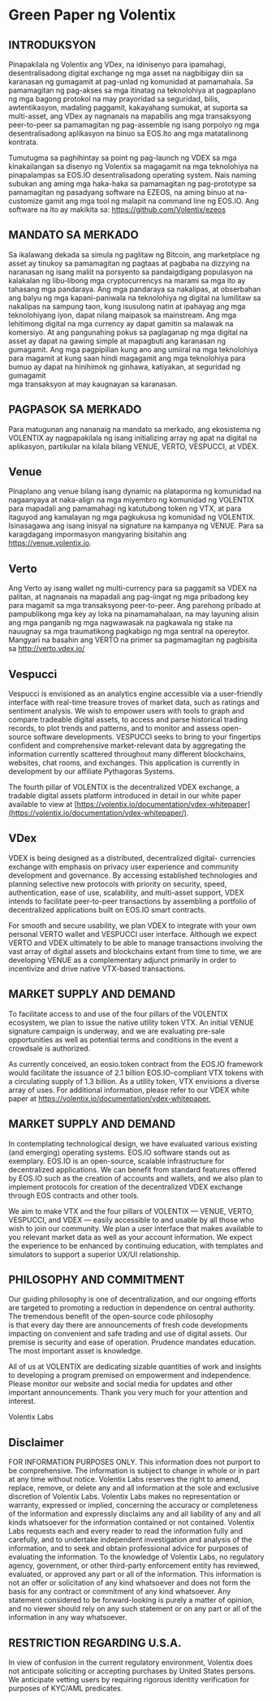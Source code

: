 # Green Paper ng Volentix

## INTRODUKSYON

Pinapakilala ng Volentix ang VDex, na idinisenyo para ipamahagi, desentralisadong digital exchange ng mga asset na nagbibigay diin sa karanasan ng gumagamit at pag-unlad ng komunidad at pamamahala. Sa pamamagitan ng pag-akses sa mga itinatag na teknolohiya at pagpaplano ng mga bagong protokol na may prayoridad sa seguridad, bilis, awtentikasyon, madaling paggamit, kakayahang sumukat, at suporta sa multi-asset, ang VDex ay nagnanais na mapabilis ang mga transaksyong peer-to-peer sa pamamagitan ng pag-assemble ng isang porpolyo ng mga desentralisadong aplikasyon na binuo sa EOS.Ito ang mga matatalinong kontrata.

Tumutugma sa paghihintay sa point ng pag-launch ng VDEX sa mga kinakailangan sa disenyo ng Volentix sa magagamit na mga teknolohiya na pinapalampas sa EOS.IO desentralisadong operating system. Nais naming subukan ang aming mga haka-haka sa pamamagitan ng pag-prototype sa pamamagitan ng pasadyang software na EZEOS, na aming binuo at na-customize gamit ang mga tool ng malapit na command line ng EOS.IO. Ang software na ito ay makikita sa: https://github.com/Volentix/ezeos

## MANDATO SA MERKADO

Sa ikalawang dekada sa simula ng paglitaw ng Bitcoin, ang marketplace ng asset ay tinukoy sa pamamagitan ng pagtaas at pagbaba na dizzying na naranasan ng isang maliit na porsyento sa pandaigdigang populasyon na kalakalan ng libu-libong mga cryptocurrencys na marami sa mga ito ay tahasang mga pandaraya. Ang mga pandaraya sa nakalipas, at obserbahan ang balyu ng mga kapani-paniwala na teknolohiya ng digital na lumilitaw sa nakalipas na sampung taon, kung isusulong natin at ipahayag ang mga teknolohiyang iyon, dapat nilang maipasok sa mainstream. Ang mga lehitimong digital na mga currency ay dapat gamitin sa malawak na komersiyo. At ang pangunahing pokus sa paglaganap ng mga digital na asset ay dapat na gawing simple at mapagbuti ang karanasan ng gumagamit. Ang mga pagpipilian kung ano ang umiiral na mga teknolohiya para magamit at kung saan hindi magagamit ang mga teknolohiya para bumuo ay dapat na hinihimok ng ginhawa, katiyakan, at seguridad ng gumagamit  
mga transaksyon at may kaugnayan sa karanasan.

## PAGPASOK SA MERKADO

Para matugunan ang nananaig na mandato sa merkado, ang ekosistema ng VOLENTIX ay nagpapakilala ng isang initializing array ng apat na digital na aplikasyon, partikular na kilala bilang VENUE, VERTO, VESPUCCI, at VDEX.

## Venue

Pinaplano ang venue bilang isang dynamic na plataporma ng komunidad na nagaanyaya at naka-align na mga miyembro ng komunidad ng VOLENTIX para mapadali ang pamamahagi ng katutubong token ng VTX, at para itaguyod ang kamalayan ng mga pagkukusa ng komunidad ng VOLENTIX. Isinasagawa ang isang inisyal na signature na kampanya ng VENUE. Para sa karagdagang impormasyon mangyaring bisitahin ang <https://venue.volentix.io>.

## Verto

Ang Verto ay isang wallet ng multi-currency para sa paggamit sa VDEX na palitan, at nagnanais na mapadali ang pag-iingat ng mga pribadong key para magamit sa mga transaksyong peer-to-peer. Ang parehong pribado at pampublikong mga key ay loka na pinamamahalaan, na may layuning alisin ang mga panganib ng mga nagwawasak na pagkawala ng stake na nauugnay sa mga traumatikong pagkabigo ng mga sentral na opereytor. Mangyari na basahin ang VERTO na primer sa pagmamagitan ng pagbisita sa <http://verto.vdex.io/>

## Vespucci

Vespucci is envisioned as an analytics engine accessible via a user-friendly interface with real-time treasure troves of market data, such as ratings and sentiment analysis. We wish to empower users with tools to graph and compare tradeable digital assets, to access and parse historical trading records, to plot trends and patterns, and to monitor and assess open-source software developments. VESPUCCI seeks to bring to your fingertips confident and comprehensive market-relevant data by aggregating the information currently scattered throughout many different blockchains, websites, chat rooms, and exchanges. This application is currently in development by our affiliate Pythagoras Systems.

The fourth pillar of VOLENTIX is the decentralized VDEX exchange, a tradable digital assets platform introduced in detail in our white paper available to view at [https://volentix.io/documentation/vdex-whitepaper](https://volentix.io/documentation/vdex-whitepaper/).

## VDex

VDEX is being designed as a distributed, decentralized digital- currencies exchange with emphasis on privacy user experience and community development and governance. By accessing established technologies and planning selective new protocols with priority on security, speed, authentication, ease of use, scalability, and multi-asset support, VDEX intends to facilitate peer-to-peer transactions by assembling a portfolio of decentralized applications built on EOS.IO smart contracts.

For smooth and secure usability, we plan VDEX to integrate with your own personal VERTO wallet and VESPUCCI user interface. Although we expect VERTO and VDEX ultimately to be able to manage transactions involving the vast array of digital assets and blockchains extant from time to time, we are developing VENUE as a complementary adjunct primarily in order to incentivize and drive native VTX-based transactions.

## MARKET SUPPLY AND DEMAND

To facilitate access to and use of the four pillars of the VOLENTIX ecosystem, we plan to issue the native utility token VTX. An initial VENUE signature campaign is underway, and we are evaluating pre-sale opportunities as well as potential terms and conditions in the event a crowdsale is authorized.

As currently conceived, an eosio.token contract from the EOS.IO framework would facilitate the issuance of 2.1 billion EOS.IO-compliant VTX tokens with a circulating supply of 1.3 billion. As a utility token, VTX envisions a diverse array of uses. For additional information, please refer to our VDEX white paper at <https://volentix.io/documentation/vdex-whitepaper.>

## MARKET SUPPLY AND DEMAND

In contemplating technological design, we have evaluated various existing (and emerging) operating systems. EOS.IO software stands out as exemplary. EOS.IO is an open-source, scalable infrastructure for decentralized applications. We can benefit from standard features offered by EOS.IO such as the creation of accounts and wallets, and we also plan to implement protocols for creation of the decentralized VDEX exchange through EOS contracts and other tools.

We aim to make VTX and the four pillars of VOLENTIX — VENUE, VERTO, VESPUCCI, and VDEX — easily accessible to and usable by all those who wish to join our community. We plan a user interface that makes available to you relevant market data as well as your account information. We expect the experience to be enhanced by continuing education, with templates and simulators to support a superior UX/UI relationship.

## PHILOSOPHY AND COMMITMENT

Our guiding philosophy is one of decentralization, and our ongoing efforts are targeted to promoting a reduction in dependence on central authority. The tremendous benefit of the open-source code philosophy  
is that every day there are announcements of fresh code developments impacting on convenient and safe trading and use of digital assets. Our premise is security and ease of operation. Prudence mandates education. The most important asset is knowledge.

All of us at VOLENTIX are dedicating sizable quantities of work and insights to developing a program premised on empowerment and independence. Please monitor our website and social media for updates and other important announcements. Thank you very much for your attention and interest.

Volentix Labs

## Disclaimer

FOR INFORMATION PURPOSES ONLY. This information does not purport to be comprehensive. The information is subject to change in whole or in part at any time without notice. Volentix Labs reserves the right to amend, replace, remove, or delete any and all information at the sole and exclusive discretion of Volentix Labs. Volentix Labs makes no representation or warranty, expressed or implied, concerning the accuracy or completeness of the information and expressly disclaims any and all liability of any and all kinds whatsoever for the information contained or not contained. Volentix Labs requests each and every reader to read the information fully and carefully, and to undertake independent investigation and analysis of the information, and to seek and obtain professional advice for purposes of evaluating the information. To the knowledge of Volentix Labs, no regulatory agency, government, or other third-party enforcement entity has reviewed, evaluated, or approved any part or all of the information. This information is not an offer or solicitation of any kind whatsoever and does not form the basis for any contract or commitment of any kind whatsoever. Any statement considered to be forward-looking is purely a matter of opinion, and no viewer should rely on any such statement or on any part or all of the information in any way whatsoever.

## RESTRICTION REGARDING U.S.A.

In view of confusion in the current regulatory environment, Volentix does not anticipate soliciting or accepting purchases by United States persons. We anticipate vetting users by requiring rigorous identity verification for purposes of KYC/AML predicates.